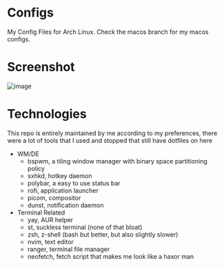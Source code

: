 # Configs
My Config Files for Arch Linux. Check the macos branch for my macos configs.

# Screenshot
![image](https://user-images.githubusercontent.com/69013394/210047526-4fb3c42a-23dd-406a-81aa-1d106f0a0245.png)

# Technologies
This repo is entirely maintained by me according to my preferences, there were a lot of tools that I used and stopped that still have dotfiles on here
- WM/DE
    - bspwm, a tiling window manager with binary space partitioning policy 
    - sxhkd, hotkey daemon
    - polybar, a easy to use status bar 
    - rofi, application launcher
    - picom, compositor
    - dunst, notification daemon
- Terminal Related
    - yay, AUR helper
    - st, suckless terminal (none of that bloat)
    - zsh, z-shell (bash but better, but also slightly slower)
    - nvim, text editor
    - ranger, terminal file manager
    - neofetch, fetch script that makes me look like a haxor man
